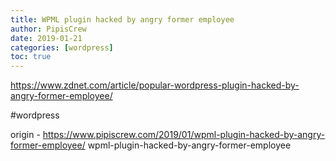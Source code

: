 ```yaml
---
title: WPML plugin hacked by angry former employee
author: PipisCrew
date: 2019-01-21
categories: [wordpress]
toc: true
---
```


https://www.zdnet.com/article/popular-wordpress-plugin-hacked-by-angry-former-employee/

#wordpress

origin - https://www.pipiscrew.com/2019/01/wpml-plugin-hacked-by-angry-former-employee/ wpml-plugin-hacked-by-angry-former-employee